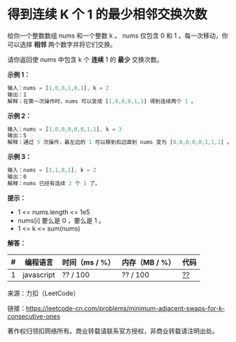 # 得到连续 K 个 1 的最少相邻交换次数

给你一个整数数组 nums 和一个整数 k 。 nums 仅包含 0 和 1 。每一次移动，你可以选择 **相邻** 两个数字并将它们交换。

请你返回使 nums 中包含 k 个 **连续** 1 的 **最少** 交换次数。

**示例 1：**

``` javascript
输入：nums = [1,0,0,1,0,1], k = 2
输出：1
解释：在第一次操作时，nums 可以变成 [1,0,0,0,1,1] 得到连续两个 1 。
```

**示例 2：**

``` javascript
输入：nums = [1,0,0,0,0,0,1,1], k = 3
输出：5
解释：通过 5 次操作，最左边的 1 可以移到右边直到 nums 变为 [0,0,0,0,0,1,1,1] 。
```

**示例 3：**

``` javascript
输入：nums = [1,1,0,1], k = 2
输出：0
解释：nums 已经有连续 2 个 1 了。
```

**提示：**

- 1 <= nums.length <= 1e5
- nums[i] 要么是 0 ，要么是 1 。
- 1 <= k <= sum(nums)

**解答：**

**#**|**编程语言**|**时间（ms / %）**|**内存（MB / %）**|**代码**
--|--|--|--|--
1|javascript|?? / 100|?? / 100|[??](./javascript/ac_v1.js)

来源：力扣（LeetCode）

链接：https://leetcode-cn.com/problems/minimum-adjacent-swaps-for-k-consecutive-ones

著作权归领扣网络所有。商业转载请联系官方授权，非商业转载请注明出处。
